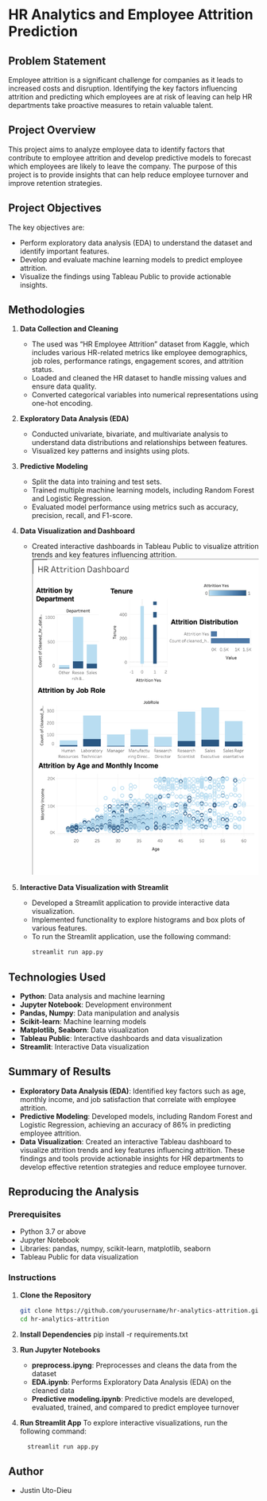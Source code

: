 # HR Analytics and Employee Attrition Prediction

## Problem Statement

Employee attrition is a significant challenge for companies as it leads to increased costs and disruption. Identifying the key factors influencing attrition and predicting which employees are at risk of leaving can help HR departments take proactive measures to retain valuable talent.

## Project Overview

This project aims to analyze employee data to identify factors that contribute to employee attrition and develop predictive models to forecast which employees are likely to leave the company. The purpose of this project is to provide insights that can help reduce employee turnover and improve retention strategies.

## Project Objectives
 The key objectives are:

- Perform exploratory data analysis (EDA) to understand the dataset and identify important features.
- Develop and evaluate machine learning models to predict employee attrition.
- Visualize the findings using Tableau Public to provide actionable insights.

## Methodologies

1. **Data Collection and Cleaning**
   - The used was “HR Employee Attrition” dataset from Kaggle, which includes various HR-related metrics like employee demographics, job roles, performance ratings, engagement scores, and attrition status.
   - Loaded and cleaned the HR dataset to handle missing values and ensure data quality.
   - Converted categorical variables into numerical representations using one-hot encoding.

2. **Exploratory Data Analysis (EDA)**
   - Conducted univariate, bivariate, and multivariate analysis to understand data distributions and relationships between features.
   - Visualized key patterns and insights using plots.

3. **Predictive Modeling**
   - Split the data into training and test sets.
   - Trained multiple machine learning models, including Random Forest and Logistic Regression.
   - Evaluated model performance using metrics such as accuracy, precision, recall, and F1-score.

4. **Data Visualization and Dashboard**
   - Created interactive dashboards in Tableau Public to visualize attrition trends and key features influencing attrition.
    !["HR Attrition Dashboard(Made with Tableu)"](https://github.com/JDio1/employee_attrition-_prediction/blob/main/HR%20Attrition%20Dashboard.png)

5. **Interactive Data Visualization with Streamlit**
   - Developed a Streamlit application to provide interactive data visualization.
   - Implemented functionality to explore histograms and box plots of various features.
   - To run the Streamlit application, use the following command:
     ```sh
     streamlit run app.py
     ```

## Technologies Used

- **Python**: Data analysis and machine learning
- **Jupyter Notebook**: Development environment
- **Pandas, Numpy**: Data manipulation and analysis
- **Scikit-learn**: Machine learning models
- **Matplotlib, Seaborn**: Data visualization
- **Tableau Public**: Interactive dashboards and data visualization
- **Streamlit**: Interactive Data visualization

## Summary of Results

- **Exploratory Data Analysis (EDA)**: Identified key factors such as age, monthly income, and job satisfaction that correlate with employee attrition.
- **Predictive Modeling**: Developed models, including Random Forest and Logistic Regression, achieving an accuracy of 86% in predicting employee attrition.
- **Data Visualization**: Created an interactive Tableau dashboard to visualize attrition trends and key features influencing attrition.
These findings and tools provide actionable insights for HR departments to develop effective retention strategies and reduce employee turnover.


## Reproducing the Analysis

### Prerequisites

- Python 3.7 or above
- Jupyter Notebook
- Libraries: pandas, numpy, scikit-learn, matplotlib, seaborn
- Tableau Public for data visualization

### Instructions

1. **Clone the Repository**
   ```sh
   git clone https://github.com/yourusername/hr-analytics-attrition.git
   cd hr-analytics-attrition

2. **Install Dependencies**
        pip install -r requirements.txt

3. **Run Jupyter Notebooks**
   - **preprocess.ipyng**:
        Preprocesses and cleans the data from the dataset
   - **EDA.ipynb**: 
        Performs Exploratory Data Analysis (EDA) on the cleaned data
   - **Predictive modeling.ipynb**:
        Predictive models are developed, evaluated, trained, and compared to predict employee turnover

4. **Run Streamlit App**
   To explore interactive visualizations, run the following command:
   ```sh
     streamlit run app.py
     ```

## Author
- Justin Uto-Dieu